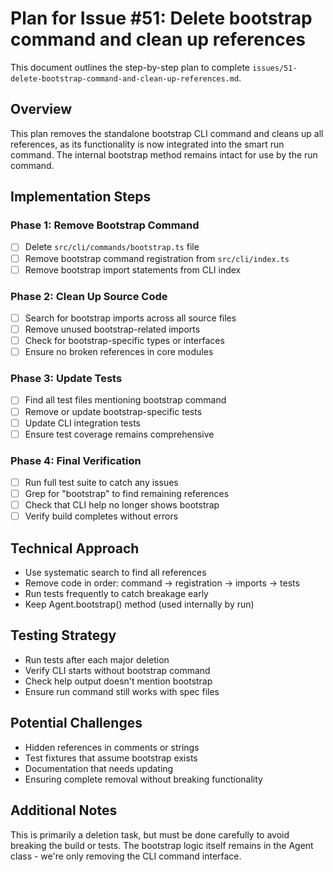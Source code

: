 # Plan for Issue #51: Delete bootstrap command and clean up references

This document outlines the step-by-step plan to complete `issues/51-delete-bootstrap-command-and-clean-up-references.md`.

## Overview

This plan removes the standalone bootstrap CLI command and cleans up all references, as its functionality is now integrated into the smart run command. The internal bootstrap method remains intact for use by the run command.

## Implementation Steps

### Phase 1: Remove Bootstrap Command
- [ ] Delete `src/cli/commands/bootstrap.ts` file
- [ ] Remove bootstrap command registration from `src/cli/index.ts`
- [ ] Remove bootstrap import statements from CLI index

### Phase 2: Clean Up Source Code
- [ ] Search for bootstrap imports across all source files
- [ ] Remove unused bootstrap-related imports
- [ ] Check for bootstrap-specific types or interfaces
- [ ] Ensure no broken references in core modules

### Phase 3: Update Tests
- [ ] Find all test files mentioning bootstrap command
- [ ] Remove or update bootstrap-specific tests
- [ ] Update CLI integration tests
- [ ] Ensure test coverage remains comprehensive

### Phase 4: Final Verification
- [ ] Run full test suite to catch any issues
- [ ] Grep for "bootstrap" to find remaining references
- [ ] Check that CLI help no longer shows bootstrap
- [ ] Verify build completes without errors

## Technical Approach
- Use systematic search to find all references
- Remove code in order: command → registration → imports → tests
- Run tests frequently to catch breakage early
- Keep Agent.bootstrap() method (used internally by run)

## Testing Strategy
- Run tests after each major deletion
- Verify CLI starts without bootstrap command
- Check help output doesn't mention bootstrap
- Ensure run command still works with spec files

## Potential Challenges
- Hidden references in comments or strings
- Test fixtures that assume bootstrap exists
- Documentation that needs updating
- Ensuring complete removal without breaking functionality

## Additional Notes
This is primarily a deletion task, but must be done carefully to avoid breaking the build or tests. The bootstrap logic itself remains in the Agent class - we're only removing the CLI command interface.